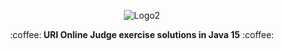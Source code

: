 <p align="center">
<img src="https://i.ibb.co/Dttmt0q/Logo2.png" alt="Logo2" border="0"></a>
  </p>

<p align="center">
  :coffee:<b> URI Online Judge exercise solutions in Java 15</b> :coffee:
  </p>
